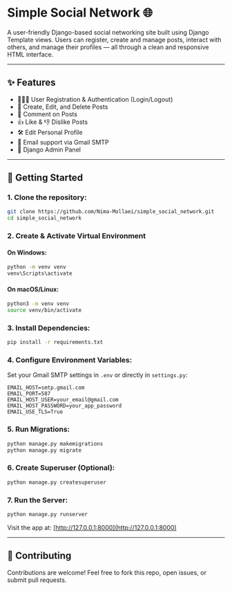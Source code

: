 
# Simple Social Network 🌐

A user-friendly Django-based social networking site built using Django Template views. Users can register, create and manage posts, interact with others, and manage their profiles — all through a clean and responsive HTML interface.

---

## ✨ Features

- 🧑‍🤝‍🧑 User Registration & Authentication (Login/Logout)
- 📝 Create, Edit, and Delete Posts
- 💬 Comment on Posts
- 👍 Like & 👎 Dislike Posts
- 🛠️ Edit Personal Profile
- 📧 Email support via Gmail SMTP
- 🧭 Django Admin Panel

---

## 🚀 Getting Started

### 1. Clone the repository:

```bash
git clone https://github.com/Nima-Mollaei/simple_social_network.git
cd simple_social_network
````

### 2. Create & Activate Virtual Environment

#### On Windows:

```bash
python -m venv venv
venv\Scripts\activate
```

#### On macOS/Linux:

```bash
python3 -m venv venv
source venv/bin/activate
```

### 3. Install Dependencies:

```bash
pip install -r requirements.txt
```

### 4. Configure Environment Variables:

Set your Gmail SMTP settings in `.env` or directly in `settings.py`:

```env
EMAIL_HOST=smtp.gmail.com
EMAIL_PORT=587
EMAIL_HOST_USER=your_email@gmail.com
EMAIL_HOST_PASSWORD=your_app_password
EMAIL_USE_TLS=True
```

### 5. Run Migrations:

```bash
python manage.py makemigrations
python manage.py migrate
```

### 6. Create Superuser (Optional):

```bash
python manage.py createsuperuser
```

### 7. Run the Server:

```bash
python manage.py runserver
```

Visit the app at: [http://127.0.0.1:8000](http://127.0.0.1:8000)

---

## 🤝 Contributing

Contributions are welcome! Feel free to fork this repo, open issues, or submit pull requests.




